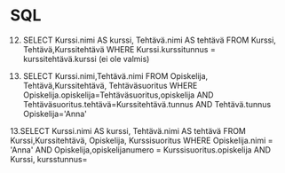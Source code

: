 # SQL

12. SELECT Kurssi.nimi AS kurssi, Tehtävä.nimi AS tehtävä FROM Kurssi, Tehtävä,Kurssitehtävä WHERE Kurssi.kurssitunnus = kurssitehtävä.kurssi (ei ole valmis)

13. SELECT Kurssi.nimi,Tehtävä.nimi FROM Opiskelija, Tehtävä,Kurssitehtävä, Tehtäväsuoritus WHERE Opiskelija.opiskelija=Tehtäväsuoritus,opiskelija AND Tehtäväsuoritus.tehtävä=Kurssitehtävä.tunnus AND Tehtävä.tunnus Opiskelija='Anna'

13.SELECT Kurssi.nimi AS kurssi, Tehtävä.nimi AS tehtävä FROM Kurssi,Kurssitehtävä, Opiskelija, Kurssisuoritus
WHERE Opiskelija.nimi = 'Anna'
AND Opiskelija,opiskelijanumero = Kurssisuoritus.opiskelija
AND Kurssi, kursstunnus=
